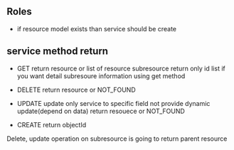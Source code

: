 ## Roles
 - if resource model exists than service should be create 
  
## service method return

- GET
  return resource or list of resource
  subresource return only id list
  if you want detail subresoure information using get method

- DELETE
  return resource or NOT_FOUND

- UPDATE
  update only service to specific field
  not provide dynamic update(depend on data)
  return resouece or NOT_FOUND
- CREATE
  return objectId

Delete, update operation on subresource is going to return parent resource

